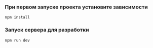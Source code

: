 ### При первом запуске проекта установите зависимости
`npm install`

### Запуск сервера для разработки
`npm run dev`
